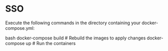 # SSO
 Execute the following commands in the directory containing your docker-compose.yml:

bash
docker-compose build    # Rebuild the images to apply changes
docker-compose up       # Run the containers